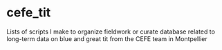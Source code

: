 # cefe_tit
Lists of scripts I make to organize fieldwork or curate database related to long-term data on blue and great tit from the CEFE team in Montpellier
